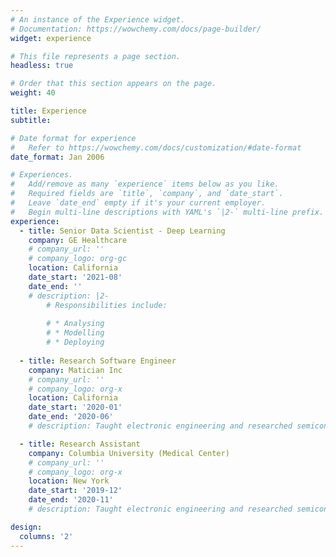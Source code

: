 ```yaml
---
# An instance of the Experience widget.
# Documentation: https://wowchemy.com/docs/page-builder/
widget: experience

# This file represents a page section.
headless: true

# Order that this section appears on the page.
weight: 40

title: Experience
subtitle:

# Date format for experience
#   Refer to https://wowchemy.com/docs/customization/#date-format
date_format: Jan 2006

# Experiences.
#   Add/remove as many `experience` items below as you like.
#   Required fields are `title`, `company`, and `date_start`.
#   Leave `date_end` empty if it's your current employer.
#   Begin multi-line descriptions with YAML's `|2-` multi-line prefix.
experience:
  - title: Senior Data Scientist - Deep Learning
    company: GE Healthcare
    # company_url: ''
    # company_logo: org-gc
    location: California
    date_start: '2021-08'
    date_end: ''
    # description: |2-
        # Responsibilities include:
        
        # * Analysing
        # * Modelling
        # * Deploying
        
  - title: Research Software Engineer
    company: Matician Inc
    # company_url: ''
    # company_logo: org-x
    location: California
    date_start: '2020-01'
    date_end: '2020-06'
    # description: Taught electronic engineering and researched semiconductor physics.

  - title: Research Assistant
    company: Columbia University (Medical Center)
    # company_url: ''
    # company_logo: org-x
    location: New York
    date_start: '2019-12'
    date_end: '2020-11'
    # description: Taught electronic engineering and researched semiconductor physics.

design:
  columns: '2'
---
```

